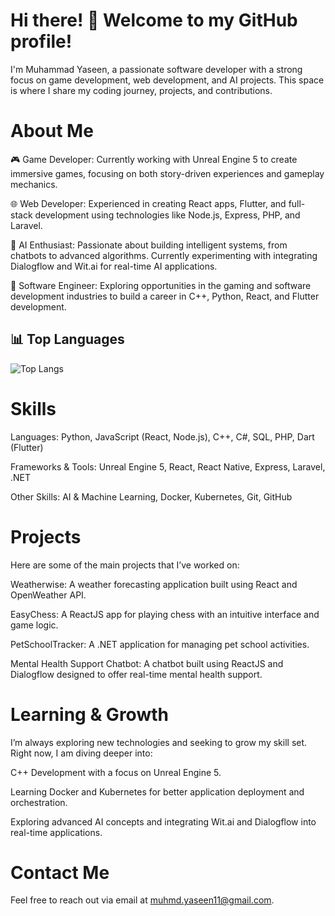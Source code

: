 # Hi there! 👋 Welcome to my GitHub profile!

I'm Muhammad Yaseen, a passionate software developer with a strong focus on game development, web development, and AI projects. This space is where I share my coding journey, projects, and contributions.

# About Me
🎮 Game Developer: Currently working with Unreal Engine 5 to create immersive games, focusing on both story-driven experiences and gameplay mechanics.

🌐 Web Developer: Experienced in creating React apps, Flutter, and full-stack development using technologies like Node.js, Express, PHP, and Laravel.

🤖 AI Enthusiast: Passionate about building intelligent systems, from chatbots to advanced algorithms. Currently experimenting with integrating Dialogflow and Wit.ai for real-time AI applications.

💼 Software Engineer: Exploring opportunities in the gaming and software development industries to build a career in C++, Python, React, and Flutter development.

## 📊 Top Languages
![Top Langs](https://github-readme-stats.vercel.app/api/top-langs/?username=MuhammadYaseen11&theme=tokyonight)


# Skills
Languages: Python, JavaScript (React, Node.js), C++, C#, SQL, PHP, Dart (Flutter)

Frameworks & Tools: Unreal Engine 5, React, React Native, Express, Laravel, .NET

Other Skills: AI & Machine Learning, Docker, Kubernetes, Git, GitHub


# Projects
Here are some of the main projects that I’ve worked on:

Weatherwise: A weather forecasting application built using React and OpenWeather API.

EasyChess: A ReactJS app for playing chess with an intuitive interface and game logic.

PetSchoolTracker: A .NET application for managing pet school activities.

Mental Health Support Chatbot: A chatbot built using ReactJS and Dialogflow designed to offer real-time mental health support.

# Learning & Growth
I’m always exploring new technologies and seeking to grow my skill set. Right now, I am diving deeper into:

C++ Development with a focus on Unreal Engine 5.

Learning Docker and Kubernetes for better application deployment and orchestration.

Exploring advanced AI concepts and integrating Wit.ai and Dialogflow into real-time applications.

# Contact Me
Feel free to reach out via email at muhmd.yaseen11@gmail.com.
